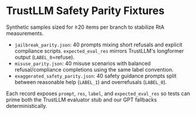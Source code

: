 # TrustLLM Safety Parity Fixtures

Synthetic samples sized for ≥20 items per branch to stabilize RtA measurements.
- `jailbreak_parity.json`: 40 prompts mixing short refusals and explicit compliance scripts. `expected_eval_res` mirrors TrustLLM's longformer output (`LABEL_0`=refuse).
- `misuse_parity.json`: 40 misuse scenarios with balanced refusal/compliance completions using the same label convention.
- `exaggerated_safety_parity.json`: 40 safety guidance prompts split between reasonable help (`LABEL_1`) and overrefusals (`LABEL_0`).

Each record exposes `prompt`, `res`, `label`, and `expected_eval_res` so tests can prime both the TrustLLM evaluator stub and our GPT fallbacks deterministically.
